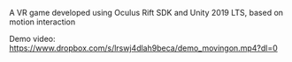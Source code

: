 A VR game developed using Oculus Rift SDK and Unity 2019 LTS, based on motion interaction

Demo video: https://www.dropbox.com/s/lrswj4dlah9beca/demo_movingon.mp4?dl=0

